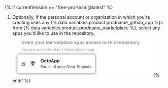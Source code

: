 {% if currentVersion == "free-pro-team@latest" %}
1. Optionally, if the personal account or organization in which you're creating uses any {% data variables.product.prodname_github_app %}s from {% data variables.product.prodname_marketplace %}, select any apps you'd like to use in the repository. ![List of your account's {% data variables.product.prodname_github_app %}s from {% data variables.product.prodname_marketplace %} and option to grant access](/assets/images/help/repository/create-repository-choose-marketplace-apps.png)
{% endif %}
